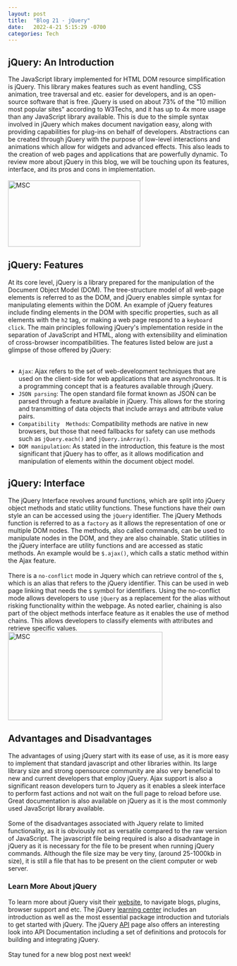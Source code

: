 ```yaml
---
layout: post
title:  "Blog 21 - jQuery"
date:   2022-4-21 5:15:29 -0700
categories: Tech
---
```

## jQuery: An Introduction 
The JavaScript library implemented for HTML DOM resource simplification is jQuery. This library makes features such as event handling, CSS animation, tree traversal and etc. easier for developers, and is an open-source software that is free. jQuery is used on about 73% of the "10 million most popular sites" according to W3Techs, and it has up to 4x more usage than any JavaScript library available. This is due to the simple syntax involved in jQuery which makes document navigation easy, along with providing capabilities for plug-ins on behalf of developers. Abstractions can be created through jQuery with the purpose of low-level interactions and animations which allow for widgets and advanced effects. This also leads to the creation of web pages and applications that are powerfully dynamic. To review more about jQuery in this blog, we will be touching upon its features, interface, and its pros and cons in implementation. 
<br/><br/>
<img src="https://miro.medium.com/max/1400/1*NeKYs9ypQ7jkalNxEX3t9Q.png" alt="MSC" width="300" height="150">
<br/>

## jQuery: Features
At its core level, jQuery is a library prepared for the manipulation of the Document Object Model (DOM). The tree-structure model of all web-page elements is referred to as the DOM, and jQuery enables simple syntax for manipulating elements within the DOM. An example of jQuery features include finding elements in the DOM with specific properties, such as all elements with the `h2` tag, or making a web page respond to a `keyboard click`. The main principles following jQuery's implementation reside in the separation of JavaScript and HTML, along with extensibility and elimination of cross-browser incompatibilities. The features listed below are just a glimpse of those offered by jQuery:
<br/><br/>
- `Ajax`: Ajax refers to the set of web-development techniques that are used on the client-side for web applications that are asynchronous. It is a programming concept that is a features available through jQuery. 
- `JSON parsing`: The open standard file format known as JSON can be parsed through a feature available in jQuery. This allows for the storing and transmitting of data objects that include arrays and attribute value pairs. 
- `Compatibility  Methods`: Compatibility methods are native in new browsers, but those that need fallbacks for safety can use methods such as `jQuery.each()` and `jQuery.inArray()`.
- `DOM manipulation`: As stated in the introduction, this feature is the most significant that jQuery has to offer, as it allows modification and manipulation of elements within the document object model. 

## jQuery: Interface
The jQuery Interface revolves around functions, which are split into jQuery object methods and static utility functions. These functions have their own style an can be accessed using the `jQuery` identifier. The jQuery Methods function is referred to as a `factory` as it allows the representation of one or multiple DOM nodes. The methods, also called commands, can be used to manipulate nodes in the DOM, and they are also chainable. Static utilities in the jQuery interface are utility functions and are accessed as static methods. An example would be `$.ajax()`, which calls a static method within the Ajax feature. 
<br/><br/>
There is a `no-conflict` mode in Jquery which can retrieve control of the `$`, which is an alias that refers to the jQuery identifier. This can be used in web page linking that needs the `$` symbol for identifiers. Using the no-conflict mode allows developers to use `jQuery` as a replacement for the alias without risking functionality within the webpage. As noted earlier, chaining is also part of the object methods interface feature as it enables the use of method chains. This allows developers to classify elements with attributes and retrieve specific values. 
<img src="https://www.tutorialspoint.com/jqueryui/images/jqueryui_category.jpg" alt="MSC" width="350" height="200">
<br/>

## Advantages and Disadvantages
The advantages of using jQuery start with its ease of use, as it is more easy to implement that standard javascript and other libraries within. Its large library size and strong opensource community are also very beneficial to new and current developers that employ jQuery. Ajax support is also a significant reason developers turn to Jquery as it enables a sleek interface to perform fast actions and not wait on the full page to reload before use. Great documentation is also available on jQuery as it is the most commonly used JavaScript library available. 
<br/><br/>
Some of the disadvantages associated with Jquery relate to limited functionality, as it is obviously not as versatile compared to the raw version of JavaScript. The javascript file being required is also a disadvantage in jQuery as it is necessary for the file to be present when running jQuery commands. Although the file size may be very tiny, (around 25-1000kb in size), it is still a file that has to be present on the client computer or web server.

### Learn More About jQuery
To learn more about jQuery visit their [website][web-io], to navigate blogs, plugins, browser support and etc. The jQuery [learning center][learn-io] includes an introduction as well as the most essential package introduction and tutorials to get started with jQuery. The jQuery [API][apidocuments-io] page also offers an interesting look into API Documentation including a set of definitions and protocols for building and integrating jQuery. 
<br/><br/>
Stay tuned for a new blog post next week!

[web-io]: https://jquery.com/
[apidocuments-io]: https://api.jquery.com/
[learn-io]: https://learn.jquery.com/
